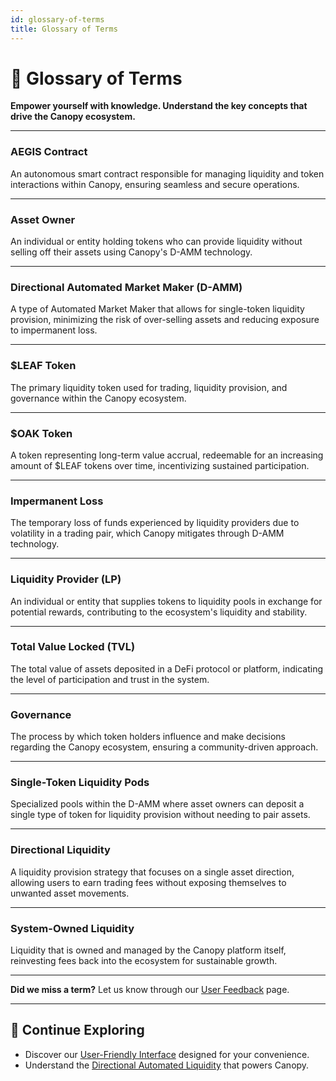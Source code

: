 ```yaml
---
id: glossary-of-terms
title: Glossary of Terms
---
```


# 📖 Glossary of Terms

**Empower yourself with knowledge. Understand the key concepts that drive the Canopy ecosystem.**

---

### **AEGIS Contract**

An autonomous smart contract responsible for managing liquidity and token interactions within Canopy, ensuring seamless and secure operations.

---

### **Asset Owner**

An individual or entity holding tokens who can provide liquidity without selling off their assets using Canopy's D-AMM technology.

---

### **Directional Automated Market Maker (D-AMM)**

A type of Automated Market Maker that allows for single-token liquidity provision, minimizing the risk of over-selling assets and reducing exposure to impermanent loss.

---

### **$LEAF Token**

The primary liquidity token used for trading, liquidity provision, and governance within the Canopy ecosystem.

---

### **$OAK Token**

A token representing long-term value accrual, redeemable for an increasing amount of $LEAF tokens over time, incentivizing sustained participation.

---

### **Impermanent Loss**

The temporary loss of funds experienced by liquidity providers due to volatility in a trading pair, which Canopy mitigates through D-AMM technology.

---

### **Liquidity Provider (LP)**

An individual or entity that supplies tokens to liquidity pools in exchange for potential rewards, contributing to the ecosystem's liquidity and stability.

---

### **Total Value Locked (TVL)**

The total value of assets deposited in a DeFi protocol or platform, indicating the level of participation and trust in the system.

---

### **Governance**

The process by which token holders influence and make decisions regarding the Canopy ecosystem, ensuring a community-driven approach.

---

### **Single-Token Liquidity Pods**

Specialized pools within the D-AMM where asset owners can deposit a single type of token for liquidity provision without needing to pair assets.

---

### **Directional Liquidity**

A liquidity provision strategy that focuses on a single asset direction, allowing users to earn trading fees without exposing themselves to unwanted asset movements.

---

### **System-Owned Liquidity**

Liquidity that is owned and managed by the Canopy platform itself, reinvesting fees back into the ecosystem for sustainable growth.

---

**Did we miss a term?** Let us know through our [User Feedback](../changelog-and-ongoing-compliance/user-feedback) page.

---

## 🔗 **Continue Exploring**

- Discover our [User-Friendly Interface](../key-features/user-friendly-interface) designed for your convenience.
- Understand the [Directional Automated Liquidity](../key-features/directional-automated-liquidity) that powers Canopy.

